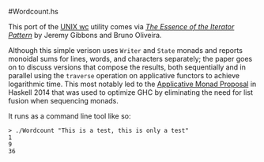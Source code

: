 #Wordcount.hs

This port of the [UNIX wc](https://en.wikipedia.org/wiki/Wc_%28Unix%29) utility comes via [*The Essence of the Iterator Pattern*](https://www.cs.ox.ac.uk/jeremy.gibbons/publications/iterator.pdf) by Jeremy Gibbons and Bruno Oliveira.

Although this simple verison uses `Writer` and `State` monads and reports monoidal sums for lines, words, and characters separately; the paper goes on to discuss versions that compose the results, both sequentially and in parallel using the `traverse` operation on applicative functors to achieve logarithmic time. This most notably led to the [Applicative Monad Proposal](https://wiki.haskell.org/Functor-Applicative-Monad_Proposal) in Haskell 2014 that was used to optimize GHC by eliminating the need for list fusion when sequencing monads.

It runs as a command line tool like so:

```
> ./Wordcount "This is a test, this is only a test"
1
9
36
```